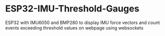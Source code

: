 # ESP32-IMU-Threshold-Gauges
ESP32 with IMU6050 and BMP280 to display IMU force vectors and count events exceeding threshold values on webpage using websockets
